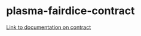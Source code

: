 # plasma-fairdice-contract
[Link to documentation on contract](https://developer.plasmapay.com/guides/smartcontract.html)
